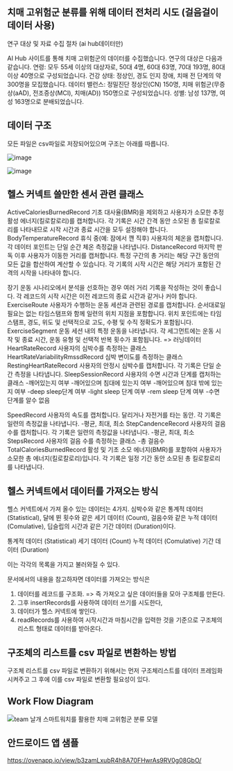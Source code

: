 ## 치매 고위험군 분류를 위해 데이터 전처리 시도 (걸음걸이 데이터 사용)




연구 대상 및 자료 수집 절차 (ai hub데이터만)

AI Hub 사이트를 통해 치매 고위험군의 데이터를 수집했습니다. 연구의 대상은 다음과 같습니다.
연령: 모두 55세 이상의 대상자로, 50대 4명, 60대 63명, 70대 193명, 80대 이상 40명으로 구성되었습니다.
건강 상태: 정상인, 경도 인지 장애, 치매 전 단계의 약 300명을 모집했습니다.
데이터 밸런스: 정밀진단 정상인(CN) 150명, 치매 위험군(무증상(aAD), 전조증상(MCI), 치매(AD)) 150명으로 구성되었습니다.
성별: 남성 137명, 여성 163명으로 분배되었습니다. 




## 데이터 구조




모든 파일은 csv파일로 저장되어있으며 구조는 아래를 따릅니다.

![image](https://github.com/mok010/dementia_classification/assets/76732607/15159c74-4ac1-4d73-aba3-063ad1b9f0a9)


![image](https://github.com/mok010/dementia_classification/assets/76732607/008d5d76-1afe-4072-9239-029c9b6358b9)


## 헬스 커넥트 쓸만한 센서 관련 클래스 



ActiveCaloriesBurnedRecord
기초 대사율(BMR)을 제외하고 사용자가 소모한 추정 활성 에너지(킬로칼로리)를 캡처합니다. 각 기록은 시간 간격 동안 소모된 총 킬로칼로리를 나타내므로 시작 시간과 종료 시간을 모두 설정해야 합니다.
BodyTemperatureRecord
휴식 중(예: 잠에서 깬 직후) 사용자의 체온을 캡처합니다. 각 데이터 포인트는 단일 순간 체온 측정값을 나타냅니다.
DistanceRecord
마지막 판독 이후 사용자가 이동한 거리를 캡처합니다. 특정 구간의 총 거리는 해당 구간 동안의 모든 값을 합산하여 계산할 수 있습니다. 각 기록의 시작 시간은 해당 거리가 포함된 간격의 시작을 나타내야 합니다.

장기 운동 시나리오에서 분석을 선호하는 경우 여러 거리 기록을 작성하는 것이 좋습니다. 각 레코드의 시작 시간은 이전 레코드의 종료 시간과 같거나 커야 합니다.
ExerciseRoute
사용자가 수행하는 운동 세션과 관련된 경로를 캡처합니다.
순서대로일 필요는 없는 타임스탬프와 함께 일련의 위치 지점을 포함합니다.
위치 포인트에는 타임스탬프, 경도, 위도 및 선택적으로 고도, 수평 및 수직 정확도가 포함됩니다.
ExerciseSegment
운동 세션 내의 특정 운동을 나타냅니다.
각 세그먼트에는 운동 시작 및 종료 시간, 운동 유형 및 선택적 반복 횟수가 포함됩니다. => 러닝데이터
HeartRateRecord
사용자의 심박수를 측정하는 클래스
HeartRateVariabilityRmssdRecord
심박 변이도를 측정하는 클래스
RestingHeartRateRecord
사용자의 안정시 심박수를 캡처합니다. 각 기록은 단일 순간 측정을 나타냅니다.
SleepSessionRecord
사용자의 수면 시간과 단계를 캡처하는 클래스
-깨어있는지 여부
-깨어있으며 침대에 있는지 여부
-깨어있으며 침대 밖에 있는지 여부
-deep sleep단계 여부
-light sleep 단계 여부
-rem sleep 단계 여부
-수면 단계를 알수 없음

SpeedRecord
사용자의 속도를 캡처합니다. 달리거나 자전거를 타는 동안. 각 기록은 일련의 측정값을 나타냅니다.
-평균, 최대, 최소
StepCandenceRecord
사용자의 걸음 수를 캡처합니다. 각 기록은 일련의 측정값을 나타냅니다.
-평균, 최대, 최소
StepsRecord
사용자의 걸음 수를 측정하는 클래스
-총 걸음수
TotalCaloriesBurnedRecord
활성 및 기초 소모 에너지(BMR)를 포함하여 사용자가 소모한 총 에너지(킬로칼로리)입니다. 각 기록은 일정 기간 동안 소모된 총 킬로칼로리를 나타냅니다.


## 헬스 커넥트에서 데이터를 가져오는 방식


헬스 커넥트에서 가져 올수 있는 데이터는 4가지. 
심박수와 같은 통계적 데이터 (Statistical), 달에 뛴 횟수와 같은 세기 데이터 (Count), 걸음수와 같은 누적 데이터 (Comulative), 딥슬립의 시간과 같은 기간 데이터 (Duration)이다.

통계적 데이터 (Statistical)
세기 데이터 (Count)
누적 데이터 (Comulative)
기간 데이터 (Duration)

이는 각각의 목록을 가지고 불러와질 수 있다.

문서에서의 내용을 참고하자면 데이터를 가져오는 방식은

1. 데이터를 레코드를 구조화. => 즉 가져오고 싶은 데이터들을 모아 구조체를 만든다.
2. 그후 insertRecords를 사용하여 데이터 쓰기를 시도한다,
3. 데이터가 헬스 커넥트에 쌓인다.
4. readRecords를 사용하여 시작시간과 마침시간을 입력한 것을 기준으로 구조체의 리스트 형태로 데이터를 받아온다.

## 구조체의 리스트를 csv 파일로 변환하는 방법

구조체 리스트를 csv 파일로 변환하기 위해서는 먼저 구조체리스트를 데이터 프레임화 시켜주고 그 후에 이를 csv 파일로 변환할 필요성이 있다. 

## Work Flow Diagram 

![team  날개 스마트워치를 활용한 치매 고위험군 분류 모델](https://github.com/mok010/dementia_classification/assets/76732607/b71835d3-a520-409c-9528-b841b6201e20)

## 안드로이드 앱 샘플

https://ovenapp.io/view/b3zamLxubR4h8A70FHwrAs9RV0g08GbO/


